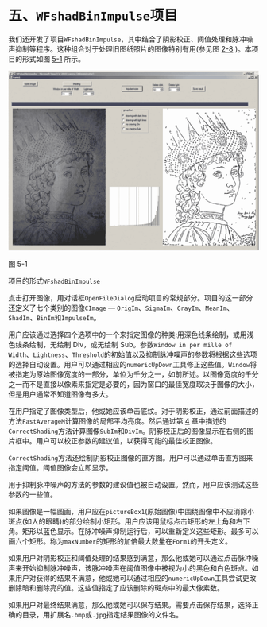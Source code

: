 # 五、`WFshadBinImpulse`项目

我们还开发了项目`WFshadBinImpulse`，其中结合了阴影校正、阈值处理和脉冲噪声抑制等程序。这种组合对于处理旧图纸照片的图像特别有用(参见图 [2-8](02.html#Fig8) )。本项目的形式如图 [5-1](#Fig1) 所示。

![img/474294_1_En_5_Fig1_HTML.jpg](img/474294_1_En_5_Fig1_HTML.jpg)

图 5-1

项目的形式`WFshadBinImpulse`

点击打开图像，用对话框`OpenFileDialog`启动项目的常规部分。项目的这一部分还定义了七个类别的图像`CImage` — `OrigIm`、`SigmaIm`、`GrayIm`、`MeanIm`、`ShadIm`、`BinIm`和`ImpulseIm`。

用户应该通过选择四个选项中的一个来指定图像的种类:用深色线条绘制，或用浅色线条绘制，无绘制 Div，或无绘制 Sub。参数`Window in per mille of Width`、`Lightness`、`Threshold`的初始值以及抑制脉冲噪声的参数将根据这些选项的选择自动设置。用户可以通过相应的`numericUpDown`工具修正这些值。`Window`将被指定为原始图像宽度的一部分，单位为千分之一，如前所述。以图像宽度的千分之一而不是直接以像素来指定是必要的，因为窗口的最佳宽度取决于图像的大小，但是用户通常不知道图像有多大。

在用户指定了图像类型后，他或她应该单击底纹。对于阴影校正，通过前面描述的方法`FastAverageM`计算图像的局部平均亮度。然后通过第 [4](04.html) 章中描述的`CorrectShading`方法计算图像`SubIm`和`DivIm`。阴影校正后的图像显示在右侧的图片框中。用户可以校正参数的建议值，以获得可能的最佳校正图像。

`CorrectShading`方法还绘制阴影校正图像的直方图。用户可以通过单击直方图来指定阈值。阈值图像会立即显示。

用于抑制脉冲噪声的方法的参数的建议值也被自动设置。然而，用户应该测试这些参数的一些值。

如果图像是一幅图画，用户应在`pictureBox1`(原始图像)中围绕图像中不应消除小斑点(如人的眼睛)的部分绘制小矩形。用户应该用鼠标点击矩形的左上角和右下角。矩形以蓝色显示。在脉冲噪声抑制运行后，可以重新定义这些矩形。最多可以画六个矩形。称为`maxNumber`的矩形的加倍最大数量在`Form1`的开头定义。

如果用户对阴影校正和阈值处理的结果感到满意，那么他或她可以通过点击脉冲噪声来开始抑制脉冲噪声，该脉冲噪声在阈值图像中被视为小的黑色和白色斑点。如果用户对获得的结果不满意，他或她可以通过相应的`numericUpDown`工具尝试更改删除暗和删除亮的值。这些值指定了应该删除的斑点中的最大像素数。

如果用户对最终结果满意，那么他或她可以保存结果。需要点击保存结果，选择正确的目录，用扩展名`.bmp`或`.jpg`指定结果图像的文件名。